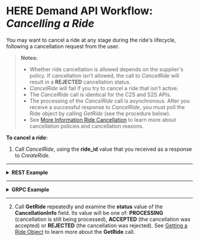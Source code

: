 # HERE Demand API Workflow: *Cancelling a Ride* #

You may want to cancel a ride at any stage during the ride's lifecycle, following a cancellation request from the user.

>**Notes:** 
>* Whether ride cancellation is allowed depends on the supplier's policy. If cancellation isn't allowed, the call to *CancelRide* will result in a **REJECTED** cancellation status.
>* *CancelRide* will fail if you try to cancel a ride that isn't active.
>* The *CancelRide* call is identical for the C2S and S2S APIs.
>* The processing of the *CancelRide* call is asynchronous. After you receive a successful response to *CancelRide*, you must poll the Ride object by calling *GetRide* (see the procedure below).
>* See [More Information Ride Cancellation]() to learn more about cancellation policies and cancellation reasons.

**To cancel a ride:**

1. Call *CancelRide*, using the **ride_id** value that you received as a response to *CreateRide*.

----
<details>
<summary><b>REST Example</b></summary>

**Request:**

    COMING SOON

**Response:**

	COMING SOON

</details>

----

<details>
<summary><b>GRPC Example</b></summary>

**Request:**

    COMING SOON


**Response:**

    COMING SOON

</details>

----

2. Call **GetRide** repeatedly and examine the **status** value of the **CancellationInfo** field. Its value will be one of: **PROCESSING** (cancellation is still being processed), **ACCEPTED** (the cancellation was accepted) or **REJECTED** (the cancellation was rejected). See [Getting a Ride Object](https://github.com/Developers-Here-Mobility/HERE-Mobility-Demand-API-Developer-Guide/blob/master/DemandDevGuide_GetRide.md) to learn more about the **GetRide** call.





